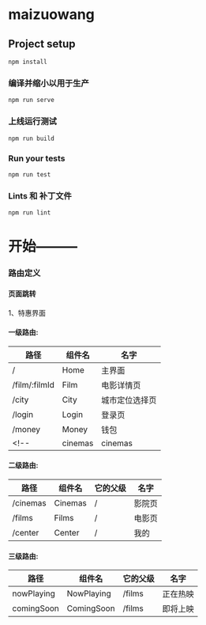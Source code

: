 # maizuowang

## Project setup

```
npm install
```

### 编译并缩小以用于生产

```
npm run serve
```

### 上线运行测试

```
npm run build
```

### Run your tests

```
npm run test
```

### Lints 和 补丁文件

```
npm run lint
```

# 开始———

### 路由定义

#### 页面跳转

1、特惠界面

<!-- 2、地址 -->

#### 一级路由:

| 路径          | 组件名  | 名字           |
| ------------- | ------- | -------------- |
| /             | Home    | 主界面         |
| /film/:filmId | Film    | 电影详情页     |
| /city         | City    | 城市定位选择页 |
| /login        | Login   | 登录页         |
| /money        | Money   | 钱包           |
| <!--          | cinemas | cinemas        | /film/:filmId | 选座购票 | --> |

#### 二级路由:

| 路径     | 组件名  | 它的父级 | 名字   |
| -------- | ------- | -------- | ------ |
| /cinemas | Cinemas | /        | 影院页 |
| /films   | Films   | /        | 电影页 |
| /center  | Center  | /        | 我的   |

#### 三级路由:

| 路径       | 组件名     | 它的父级 | 名字     |
| ---------- | ---------- | -------- | -------- |
| nowPlaying | NowPlaying | /films   | 正在热映 |
| comingSoon | ComingSoon | /films   | 即将上映 |
